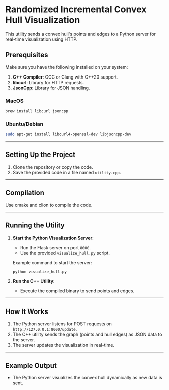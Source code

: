 # Randomized Incremental Convex Hull Visualization

This utility sends a convex hull's points and edges to a Python server for real-time visualization using HTTP.

## Prerequisites

Make sure you have the following installed on your system:

1. **C++ Compiler**: GCC or Clang with C++20 support.
2. **libcurl**: Library for HTTP requests.
3. **JsonCpp**: Library for JSON handling.

### MacOS
```bash
brew install libcurl jsoncpp
```

### Ubuntu/Debian
```bash
sudo apt-get install libcurl4-openssl-dev libjsoncpp-dev
```

---

## Setting Up the Project

1. Clone the repository or copy the code.
2. Save the provided code in a file named `utility.cpp`.

---

## Compilation

Use cmake and clion to compile the code.

---

## Running the Utility

1. **Start the Python Visualization Server**:
    - Run the Flask server on port `8000`.
    - Use the provided `visualize_hull.py` script.

   Example command to start the server:
   ```bash
   python visualize_hull.py
   ```

2. **Run the C++ Utility**:
    - Execute the compiled binary to send points and edges.

---

## How It Works

1. The Python server listens for POST requests on `http://127.0.0.1:8000/update`.
2. The C++ utility sends the graph (points and hull edges) as JSON data to the server.
3. The server updates the visualization in real-time.

---

## Example Output

- The Python server visualizes the convex hull dynamically as new data is sent.
